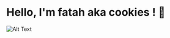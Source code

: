 # Hello, I'm fatah aka cookies ! 🍪

![Alt Text](https://media.giphy.com/media/vFKqnCdLPNOKc/giphy.gif)
